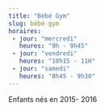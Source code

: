 ```yaml
---
title: "Bébé Gym"
slug: bébé-gym
horaires:
 - jour: "mercredi"
   heures: "9h - 9h45"
 - jour: "vendredi"
   heures: "10h15 - 11H"
 - jour: "samedi"
   heures: "8h45 - 9h30"
---
```

Enfants nés en 2015- 2016
